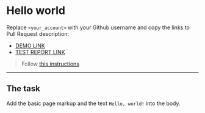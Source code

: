 # Hello world
Replace `<your_account>` with your Github username and copy the links to Pull Request description:
- [DEMO LINK](https://ruslan-bondarenko.github.io/layout_hello-world/)
- [TEST REPORT LINK](https://ruslan-bondarenko.github.io/layout_hello-world/report/html_report/)

> Follow [this instructions](https://github.com/mate-academy/layout_task-guideline#how-to-solve-the-layout-tasks-on-github)
___

## The task 
Add the basic page markup and the text `Hello, world!` into the body.
